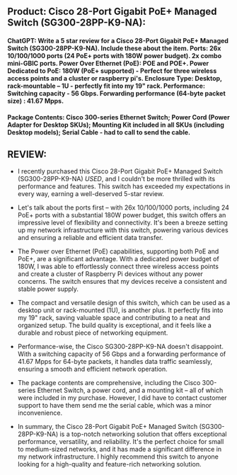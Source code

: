 ## Product: Cisco 28-Port Gigabit PoE+ Managed Switch (SG300-28PP-K9-NA):

#### ChatGPT: Write a 5 star review for a Cisco 28-Port Gigabit PoE+ Managed Switch (SG300-28PP-K9-NA).  Include these about the item. Ports: 26x 10/100/1000 ports (24 PoE+ ports with 180W power budget). 2x combo mini-GBIC ports. Power Over Ethernet (PoE): POE and POE+. Power Dedicated to PoE: 180W (PoE+ supported) - Perfect for three wireless access points and a cluster or raspberry pi's. Enclosure Type: Desktop, rack-mountable – 1U - perfectly fit into my 19" rack. Performance: Switching capacity - 56 Gbps. Forwarding performance (64-byte packet size) : 41.67 Mpps.
#### Package Contents: Cisco 300-series Ethernet Switch; Power Cord (Power Adapter for Desktop SKUs); Mounting Kit included in all SKUs (including Desktop models); Serial Cable - had to call to send the cable.  

## REVIEW:
- I recently purchased this Cisco 28-Port Gigabit PoE+ Managed Switch (SG300-28PP-K9-NA) *USED*, and I couldn't be more thrilled with its performance and features. This switch has exceeded my expectations in every way, earning a well-deserved 5-star review.

- Let's talk about the ports first – with 26x 10/100/1000 ports, including 24 PoE+ ports with a substantial 180W power budget, this switch offers an impressive level of flexibility and connectivity. It's been a breeze setting up my network infrastructure with this switch, powering various devices and ensuring a reliable and efficient data transfer.

- The Power over Ethernet (PoE) capabilities, supporting both PoE and PoE+, are a significant advantage. With a dedicated power budget of 180W, I was able to effortlessly connect three wireless access points and create a cluster of Raspberry Pi devices without any power concerns. The switch ensures that my devices receive a consistent and stable power supply.

- The compact and versatile design of this switch, which can be used as a desktop unit or rack-mounted (1U), is another plus. It perfectly fits into my 19" rack, saving valuable space and contributing to a neat and organized setup. The build quality is exceptional, and it feels like a durable and robust piece of networking equipment.

- Performance-wise, the Cisco SG300-28PP-K9-NA doesn't disappoint. With a switching capacity of 56 Gbps and a forwarding performance of 41.67 Mpps for 64-byte packets, it handles data traffic seamlessly, ensuring a smooth and efficient network operation.

- The package contents are comprehensive, including the Cisco 300-series Ethernet Switch, a power cord, and a mounting kit – all of which were included in my purchase. However, I did have to contact customer support to have them send me the serial cable, which was a minor inconvenience.

- In summary, the Cisco 28-Port Gigabit PoE+ Managed Switch (SG300-28PP-K9-NA) is a top-notch networking solution that offers exceptional performance, versatility, and reliability. It's the perfect choice for small to medium-sized networks, and it has made a significant difference in my network infrastructure. I highly recommend this switch to anyone looking for a high-quality and feature-rich networking solution.